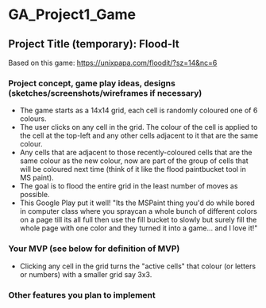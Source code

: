 # GA_Project1_Game

## Project Title (temporary): Flood-It
Based on this game: https://unixpapa.com/floodit/?sz=14&nc=6

### Project concept, game play ideas, designs (sketches/screenshots/wireframes if necessary)
- The game starts as a 14x14 grid, each cell is randomly coloured one of 6 colours.
- The user clicks on any cell in the grid. The colour of the cell is applied to the cell at the top-left and any other cells adjacent to it that are the same colour. 
- Any cells that are adjacent to those recently-coloured cells that are the same colour as the new colour, now are part of the group of cells that will be coloured next time (think of it like the flood paintbucket tool in MS paint).
- The goal is to flood the entire grid in the least number of moves as possible.
- This Google Play put it well!
"Its the MSPaint thing you'd do while bored in computer class where you spraycan a whole bunch of different colors on a page till its all full then use the fill bucket to slowly but surely fill the whole page with one color and they turned it into a game... and I love it!"

### Your MVP (see below for definition of MVP)
- Clicking any cell in the grid turns the "active cells" that colour (or letters or numbers) with a smaller grid say 3x3.

### Other features you plan to implement
